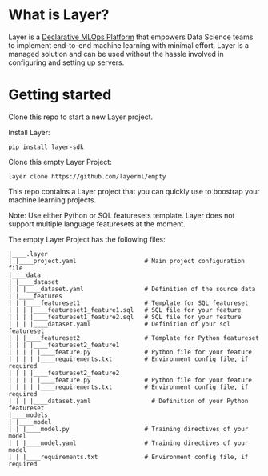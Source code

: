 # What is Layer?
Layer is a [Declarative MLOps Platform](https://layer.co/) that empowers Data Science teams to implement end-to-end machine learning with minimal effort. Layer is a managed solution and can be used without the hassle involved in configuring and setting up servers. 


# Getting started
Clone this repo to start a new Layer project. 

Install Layer:
```
pip install layer-sdk
```

Clone this empty Layer Project:
```
layer clone https://github.com/layerml/empty
```

This repo contains a Layer project that you can quickly use to boostrap your machine learning projects.

Note: Use either Python or SQL featuresets template. Layer does not support multiple language featuresets at the moment.

The empty Layer Project has the following files:

```
|____.layer
| |____project.yaml                   # Main project configuration file
|____data
| |____dataset
| | |____dataset.yaml                 # Definition of the source data
| |____features
| | |____featureset1                  # Template for SQL featureset
| | | |____featureset1_feature1.sql   # SQL file for your feature
| | | |____featureset1_feature2.sql   # SQL file for your feature
| | | |____dataset.yaml               # Definition of your sql featureset
| | |____featureset2                  # Template for Python featureset
| | | |____featureset2_feature1
| | | | |____feature.py               # Python file for your feature
| | | | |____requirements.txt         # Environment config file, if required 
| | | |____featureset2_feature2
| | | | |____feature.py               # Python file for your feature
| | | | |____requirements.txt         # Environment config file, if required 
| | | |____dataset.yaml                 # Definition of your Python featureset
|____models
| |____model
| | |____model.py                     # Training directives of your model
| | |____model.yaml                   # Training directives of your model
| | |____requirements.txt             # Environment config file, if required               
```
